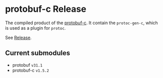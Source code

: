 # protobuf-c Release

The compiled product of the [protobuf-c](https://github.com/protobuf-c/protobuf-c). It contain the `protoc-gen-c`, which is used as a plugin for `protoc`.

See [Release](https://github.com/JalonWong/protobuf-c-release/releases).

## Current submodules
- protobuf `v31.1`
- protobuf-c `v1.5.2`
